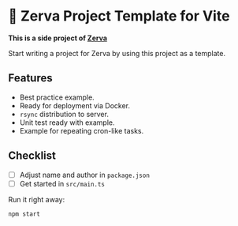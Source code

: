 # 🌱 Zerva Project Template for Vite

**This is a side project of [Zerva](https://github.com/holtwick/zerva)**

Start writing a project for Zerva by using this project as a template.

## Features

- Best practice example.
- Ready for deployment via Docker.
- `rsync` distribution to server.
- Unit test ready with example.
- Example for repeating cron-like tasks.

## Checklist

- [ ] Adjust name and author in `package.json`
- [ ] Get started in `src/main.ts`

Run it right away:

```sh
npm start
```
